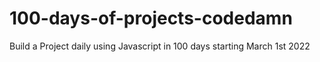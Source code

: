 # 100-days-of-projects-codedamn
Build a Project daily using Javascript in 100 days 
starting March 1st 2022
